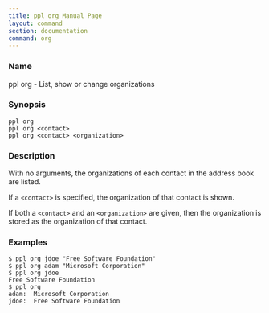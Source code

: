 ```yaml
---
title: ppl org Manual Page
layout: command
section: documentation
command: org
---
```


### Name

ppl org - List, show or change organizations

### Synopsis

    ppl org
    ppl org <contact>
    ppl org <contact> <organization>

### Description

With no arguments, the organizations of each contact in the address book are
listed.

If a `<contact>` is specified, the organization of that contact is shown.

If both a `<contact>` and an `<organization>` are given, then the organization
is stored as the organization of that contact.

### Examples

    $ ppl org jdoe "Free Software Foundation"
    $ ppl org adam "Microsoft Corporation"
    $ ppl org jdoe
    Free Software Foundation
    $ ppl org
    adam:  Microsoft Corporation
    jdoe:  Free Software Foundation

